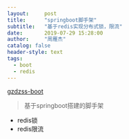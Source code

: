 ```yaml
---
layout:     post
title:      "springboot脚手架"
subtitle:   "基于redis实现分布式锁，限流"
date:       2019-07-29 15:28:00
author:     "周雁杰"
catalog: false
header-style: text
tags:
  - boot
  - redis
---
```



[gzdzss-boot](https://github.com/gzdzss/gzdzss-boot)  
> 基于springboot搭建的脚手架
- redis锁
- redis限流 